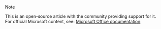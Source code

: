 > [!Note]
> This is an open-source article with the community providing support for it.  For official Microsoft content, see: [Microsoft Office documentation](https://docs.microsoft.com/office/)
